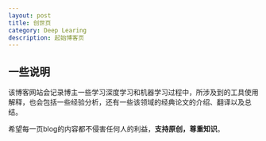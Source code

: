 ```yaml
---
layout: post
title: 创世页
category: Deep Learing
description: 起始博客页
---
```


## 一些说明
该博客网站会记录博主一些学习深度学习和机器学习过程中，所涉及到的工具使用解释，也会包括一些经验分析，还有一些该领域的经典论文的介绍、翻译以及总结。

希望每一页blog的内容都不侵害任何人的利益，**支持原创，尊重知识**。